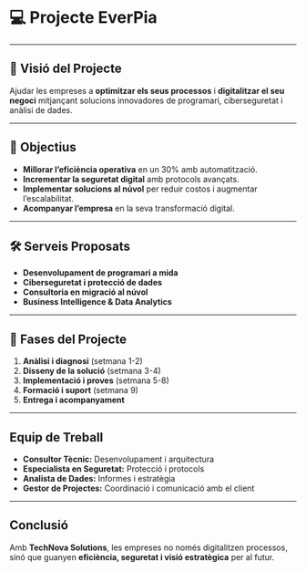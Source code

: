 # 💻 Projecte EverPia   


---

## 🌟 Visió del Projecte
Ajudar les empreses a **optimitzar els seus processos** i **digitalitzar el seu negoci** mitjançant solucions innovadores de programari, ciberseguretat i anàlisi de dades.

---

## 🎯 Objectius
-  **Millorar l’eficiència operativa** en un 30% amb automatització.  
-  **Incrementar la seguretat digital** amb protocols avançats.  
-  **Implementar solucions al núvol** per reduir costos i augmentar l’escalabilitat.  
-  **Acompanyar l’empresa** en la seva transformació digital.

---

## 🛠️ Serveis Proposats
- **Desenvolupament de programari a mida**  
- **Ciberseguretat i protecció de dades**  
- **Consultoria en migració al núvol**  
- **Business Intelligence & Data Analytics**  

---

## 📅 Fases del Projecte
1.  **Anàlisi i diagnosi** (setmana 1-2)  
2. **Disseny de la solució** (setmana 3-4)  
3.  **Implementació i proves** (setmana 5-8)  
4.  **Formació i suport** (setmana 9)  
5.  **Entrega i acompanyament**

---

##  Equip de Treball
-  **Consultor Tècnic:** Desenvolupament i arquitectura  
-  **Especialista en Seguretat:** Protecció i protocols  
-  **Analista de Dades:** Informes i estratègia  
-  **Gestor de Projectes:** Coordinació i comunicació amb el client

---

##  Conclusió
Amb **TechNova Solutions**, les empreses no només digitalitzen processos, sinó que guanyen **eficiència, seguretat i visió estratègica** per al futur.
